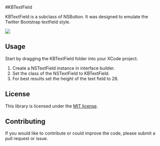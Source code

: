 #KBTextField

KBTextField is a subclass of NSButton. It was designed to emulate the Twitter Bootstrap textfield style.

<img src="http://i.imgur.com/Vojl4.png" />

Usage
-----
Start by dragging the KBTextField folder into your XCode project.

1. Create a NSTextField instance in interface builder.
2. Set the class of the NSTextField to KBTextField.
3. For best results set the height of the text field to 28.

License
-------
This library is licensed under the [MIT license](https://github.com/kwbock/KBTextField/blob/master/MIT-LICENSE).

Contributing
------------
If you would like to contribute or could improve the code, please submit a pull request or issue.